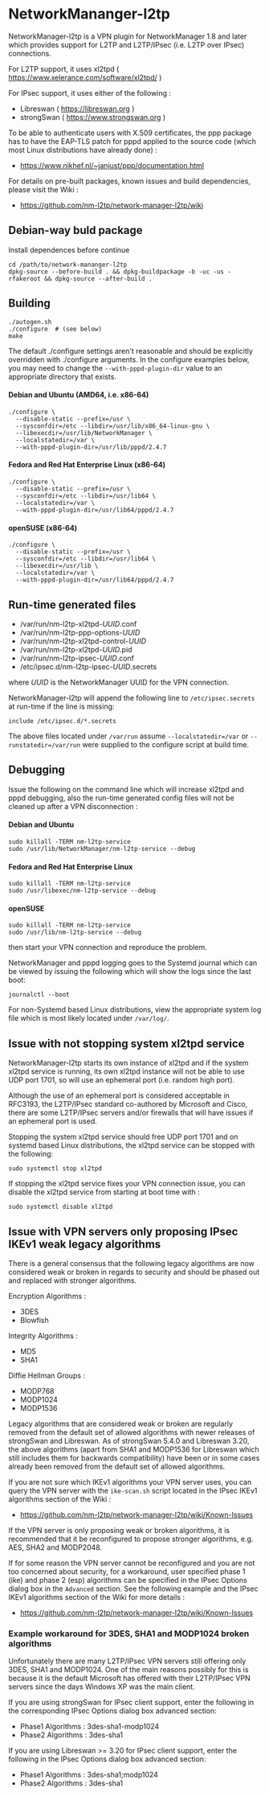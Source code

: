 # NetworkMananger-l2tp

NetworkManager-l2tp is a VPN plugin for NetworkManager 1.8 and later which
provides support for L2TP and L2TP/IPsec (i.e. L2TP over IPsec) connections.

For L2TP support, it uses xl2tpd ( https://www.xelerance.com/software/xl2tpd/ )

For IPsec support, it uses either of the following :
* Libreswan ( https://libreswan.org )
* strongSwan ( https://www.strongswan.org )

To be able to authenticate users with X.509 certificates, the ppp package has
to have the EAP-TLS patch for pppd applied to the source code (which most Linux
distributions have already done) :

* https://www.nikhef.nl/~janjust/ppp/documentation.html

For details on pre-built packages, known issues and build dependencies,
please visit the Wiki :
* https://github.com/nm-l2tp/network-manager-l2tp/wiki

## Debian-way buld package
Install dependences before continue

```
cd /path/to/network-mananger-l2tp
dpkg-source --before-build . && dpkg-buildpackage -b -uc -us -rfakeroot && dpkg-source --after-build .
```

## Building

    ./autogen.sh
    ./configure  # (see below)
    make

The default ./configure settings aren't reasonable and should be explicitly
overridden with ./configure arguments. In the configure examples below, you
may need to change the `--with-pppd-plugin-dir` value to an appropriate
directory that exists.

#### Debian and Ubuntu (AMD64, i.e. x86-64)

    ./configure \
      --disable-static --prefix=/usr \
      --sysconfdir=/etc --libdir=/usr/lib/x86_64-linux-gnu \
      --libexecdir=/usr/lib/NetworkManager \
      --localstatedir=/var \
      --with-pppd-plugin-dir=/usr/lib/pppd/2.4.7

#### Fedora and Red Hat Enterprise Linux (x86-64)

    ./configure \
      --disable-static --prefix=/usr \
      --sysconfdir=/etc --libdir=/usr/lib64 \
      --localstatedir=/var \
      --with-pppd-plugin-dir=/usr/lib64/pppd/2.4.7

#### openSUSE (x86-64)

    ./configure \
      --disable-static --prefix=/usr \
      --sysconfdir=/etc --libdir=/usr/lib64 \
      --libexecdir=/usr/lib \
      --localstatedir=/var \
      --with-pppd-plugin-dir=/usr/lib64/pppd/2.4.7

## Run-time generated files

* /var/run/nm-l2tp-xl2tpd-_UUID_.conf
* /var/run/nm-l2tp-ppp-options-_UUID_
* /var/run/nm-l2tp-xl2tpd-control-_UUID_
* /var/run/nm-l2tp-xl2tpd-_UUID_.pid
* /var/run/nm-l2tp-ipsec-_UUID_.conf
* /etc/ipsec.d/nm-l2tp-ipsec-_UUID_.secrets

where _UUID_ is the NetworkManager UUID for the VPN connection.

NetworkManager-l2tp will append the following line to `/etc/ipsec.secrets` at
run-time if the line is missing:

    include /etc/ipsec.d/*.secrets

The above files located under `/var/run` assume `--localstatedir=/var` or
`--runstatedir=/var/run` were supplied to the configure script at build time.

## Debugging

Issue the following on the command line which will increase xl2tpd and pppd
debugging, also the run-time generated config files will not be cleaned up
after a VPN disconnection :

#### Debian and Ubuntu
    sudo killall -TERM nm-l2tp-service
    sudo /usr/lib/NetworkManager/nm-l2tp-service --debug

#### Fedora and Red Hat Enterprise Linux
    sudo killall -TERM nm-l2tp-service
    sudo /usr/libexec/nm-l2tp-service --debug

#### openSUSE
    sudo killall -TERM nm-l2tp-service
    sudo /usr/lib/nm-l2tp-service --debug

then start your VPN connection and reproduce the problem.

NetworkManager and pppd logging goes to the Systemd journal which can be viewed
by issuing the following which will show the logs since the last boot:

    journalctl --boot

For non-Systemd based Linux distributions, view the appropriate system log
file which is most likely located under `/var/log/`.

## Issue with not stopping system xl2tpd service

NetworkManager-l2tp starts its own instance of xl2tpd and if the system xl2tpd
service is running, its own xl2tpd instance will not be able to use UDP port
1701, so will use an ephemeral port (i.e. random high port).

Although the use of an ephemeral port is considered acceptable in RFC3193, the
L2TP/IPsec standard co-authored by Microsoft and Cisco, there are some
L2TP/IPsec servers and/or firewalls that will have issues if an ephemeral port
is used.

Stopping the system xl2tpd service should free UDP port 1701 and on systemd
based Linux distributions, the xl2tpd service can be stopped with the
following:

    sudo systemctl stop xl2tpd

If stopping the xl2tpd service fixes your VPN connection issue, you can
disable the xl2tpd service from starting at boot time with :

    sudo systemctl disable xl2tpd

## Issue with VPN servers only proposing IPsec IKEv1 weak legacy algorithms

There is a general consensus that the following legacy algorithms are now
considered weak or broken in regards to security and should be phased out and
replaced with stronger algorithms.

Encryption Algorithms :
* 3DES
* Blowfish

Integrity Algorithms :
* MD5
* SHA1

Diffie Hellman Groups :
* MODP768
* MODP1024
* MODP1536

Legacy algorithms that are considered weak or broken are regularly removed from
the default set of allowed algorithms with newer releases of strongSwan and
Libreswan. As of strongSwan 5.4.0 and Libreswan 3.20, the above algorithms
(apart from SHA1 and MODP1536 for Libreswan which still includes them for
backwards compatibility) have been or in some cases already been removed from
the default set of allowed algorithms.

If you are not sure which IKEv1 algorithms your VPN server uses, you can query
the VPN server with the `ike-scan.sh` script located in the IPsec IKEv1
algorithms section of the Wiki :
* https://github.com/nm-l2tp/network-manager-l2tp/wiki/Known-Issues

If the VPN server is only proposing weak or broken algorithms, it is
recommended that it be reconfigured to propose stronger algorithms, e.g.
AES, SHA2 and MODP2048.

If for some reason the VPN server cannot be reconfigured and you are not too
concerned about security, for a workaround, user specified phase 1 (ike) and
phase 2 (esp) algorithms can be specified in the IPsec Options dialog box in
the `Advanced` section. See the following example and the IPsec IKEv1 algorithms section of the Wiki for more details :
* https://github.com/nm-l2tp/network-manager-l2tp/wiki/Known-Issues

### Example workaround for 3DES, SHA1 and MODP1024 broken algorithms

Unfortunately there are many L2TP/IPsec VPN servers still offering only 3DES,
SHA1 and MODP1024. One of the main reasons possibly for this is because it is
the default Microsoft has offered with their L2TP/IPsec VPN servers since the
days Windows XP was the main client.

If you are using strongSwan for IPsec client support, enter the following in
the corresponding IPsec Options dialog box advanced section:

* Phase1 Algorithms : 3des-sha1-modp1024
* Phase2 Algorithms : 3des-sha1

If you are using Libreswan >= 3.20 for IPsec client support, enter the
following in the IPsec Options dialog box advanced section:

* Phase1 Algorithms : 3des-sha1;modp1024
* Phase2 Algorithms : 3des-sha1


